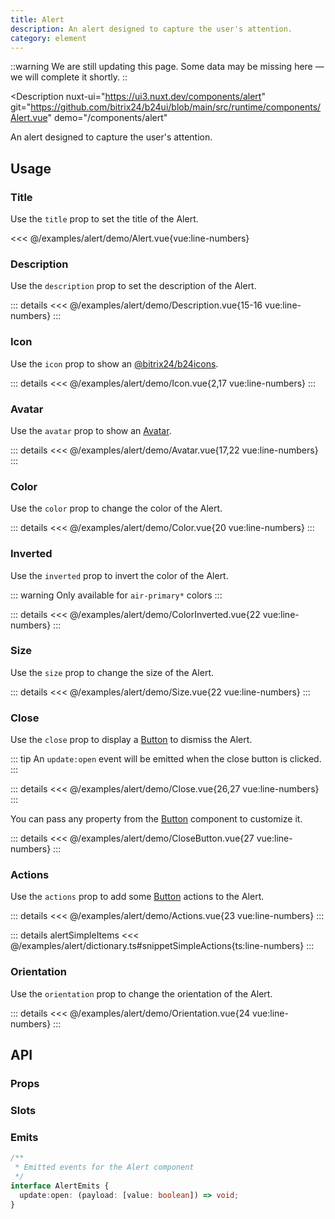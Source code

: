 ```yaml
---
title: Alert
description: An alert designed to capture the user's attention.
category: element
---
```

<script setup>
import AlertExample from '/examples/alert/Alert.vue';
import DescriptionExample from '/examples/alert/Description.vue';
import IconExample from '/examples/alert/Icon.vue';
import AvatarExample from '/examples/alert/Avatar.vue';
import ColorExample from '/examples/alert/Color.vue';
import ColorInvertedExample from '/examples/alert/ColorInverted.vue';
import SizeExample from '/examples/alert/Size.vue';
import CloseExample from '/examples/alert/Close.vue';
import CloseButtonExample from '/examples/alert/CloseButton.vue';
import ActionsExample from '/examples/alert/Actions.vue';
import OrientationExample from '/examples/alert/Orientation.vue';
</script>

::warning
We are still updating this page. Some data may be missing here — we will complete it shortly.
::

<Description
  nuxt-ui="https://ui3.nuxt.dev/components/alert"
  git="https://github.com/bitrix24/b24ui/blob/main/src/runtime/components/Alert.vue"
  demo="/components/alert"
>
  An alert designed to capture the user's attention.
</Description>

## Usage

### Title

Use the `title` prop to set the title of the Alert.

<div class="lg:min-h-[160px]">
  <ClientOnly>
    <AlertExample />
  </ClientOnly>
</div>

<<< @/examples/alert/demo/Alert.vue{vue:line-numbers}

### Description

Use the `description` prop to set the description of the Alert.

<div class="lg:min-h-[310px]">
  <ClientOnly>
    <DescriptionExample />
  </ClientOnly>
</div>

::: details
<<< @/examples/alert/demo/Description.vue{15-16 vue:line-numbers}
:::

### Icon

Use the `icon` prop to show an [@bitrix24/b24icons](https://bitrix24.github.io/b24icons/guide/icons.html).

<div class="lg:min-h-[160px]">
  <ClientOnly>
    <IconExample />
  </ClientOnly>
</div>

::: details
<<< @/examples/alert/demo/Icon.vue{2,17 vue:line-numbers}
:::

### Avatar

Use the `avatar` prop to show an [Avatar](/docs/components/avatar/).

<div class="lg:min-h-[160px]">
  <ClientOnly>
    <AvatarExample />
  </ClientOnly>
</div>

::: details
<<< @/examples/alert/demo/Avatar.vue{17,22 vue:line-numbers}
:::

### Color

Use the `color` prop to change the color of the Alert.

<div class="lg:min-h-[275px]">
  <ClientOnly>
    <ColorExample />
  </ClientOnly>
</div>

::: details
<<< @/examples/alert/demo/Color.vue{20 vue:line-numbers}
:::

### Inverted

Use the `inverted` prop to invert the color of the Alert.

::: warning
Only available for `air-primary*` colors
:::

<div class="lg:min-h-[275px]">
  <ClientOnly>
    <ColorInvertedExample />
  </ClientOnly>
</div>

::: details
<<< @/examples/alert/demo/ColorInverted.vue{22 vue:line-numbers}
:::

### Size

Use the `size` prop to change the size of the Alert.

<div class="lg:min-h-[275px]">
  <ClientOnly>
    <SizeExample />
  </ClientOnly>
</div>

::: details
<<< @/examples/alert/demo/Size.vue{22 vue:line-numbers}
:::

### Close

Use the `close` prop to display a [Button](/docs/components/button/) to dismiss the Alert.

::: tip
An `update:open` event will be emitted when the close button is clicked.
:::

<div class="lg:min-h-[160px]">
  <ClientOnly>
    <CloseExample />
  </ClientOnly>
</div>

::: details
<<< @/examples/alert/demo/Close.vue{26,27 vue:line-numbers}
:::

You can pass any property from the [Button](/docs/components/button/) component to customize it.

<div class="lg:min-h-[160px]">
  <ClientOnly>
    <CloseButtonExample />
  </ClientOnly>
</div>

::: details
<<< @/examples/alert/demo/CloseButton.vue{27 vue:line-numbers}
:::

### Actions

Use the `actions` prop to add some [Button](/docs/components/button/) actions to the Alert.

<div class="lg:min-h-[290px]">
  <ClientOnly>
    <ActionsExample />
  </ClientOnly>
</div>

::: details
<<< @/examples/alert/demo/Actions.vue{23 vue:line-numbers}
:::

::: details alertSimpleItems
<<< @/examples/alert/dictionary.ts#snippetSimpleActions{ts:line-numbers}
:::

### Orientation

Use the `orientation` prop to change the orientation of the Alert.

<div class="lg:min-h-[362px]">
  <ClientOnly>
    <OrientationExample />
  </ClientOnly>
</div>

::: details
<<< @/examples/alert/demo/Orientation.vue{24 vue:line-numbers}
:::

## API

### Props

<ComponentProps component="Alert" />

### Slots

<ComponentSlots component="Alert" />

### Emits

```ts
/**
 * Emitted events for the Alert component
 */
interface AlertEmits {
  update:open: (payload: [value: boolean]) => void;
}
```

